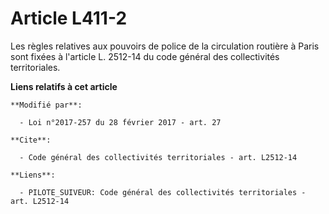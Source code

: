 # Article L411-2

Les règles relatives aux pouvoirs de police de la circulation routière à Paris sont fixées à l'article L. 2512-14 du code
général des collectivités territoriales.

**Liens relatifs à cet article**

	**Modifié par**:

	  - Loi n°2017-257 du 28 février 2017 - art. 27

	**Cite**:

	  - Code général des collectivités territoriales - art. L2512-14

	**Liens**:

	  - PILOTE_SUIVEUR: Code général des collectivités territoriales - art. L2512-14
